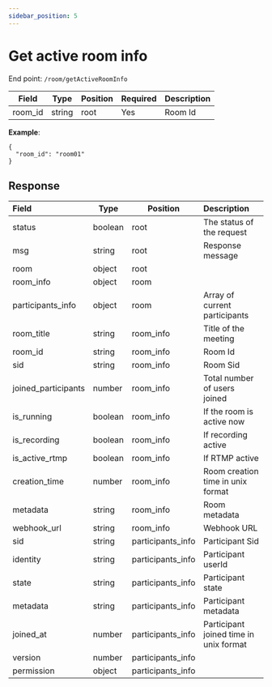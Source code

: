 ```yaml
---
sidebar_position: 5
---
```


# Get active room info

End point: `/room/getActiveRoomInfo`

| Field   | Type   | Position | Required | Description |
| ------- | ------ | -------- | :------- | ----------- |
| room_id | string | root     | Yes      | Room Id     |

**Example**:

```
{
  "room_id": "room01"
}
```

## Response

| Field               | Type    | Position          | Description                            |
| :------------------ | ------- | ----------------- | :------------------------------------- |
| status              | boolean | root              | The status of the request              |
| msg                 | string  | root              | Response message                       |
| room                | object  | root              |                                        |
| room_info           | object  | room              |                                        |
| participants_info   | object  | room              | Array of current participants          |
| room_title          | string  | room_info         | Title of the meeting                   |
| room_id             | string  | room_info         | Room Id                                |
| sid                 | string  | room_info         | Room Sid                               |
| joined_participants | number  | room_info         | Total number of users joined           |
| is_running          | boolean | room_info         | If the room is active now              |
| is_recording        | boolean | room_info         | If recording active                    |
| is_active_rtmp      | boolean | room_info         | If RTMP active                         |
| creation_time       | number  | room_info         | Room creation time in unix format      |
| metadata            | string  | room_info         | Room metadata                          |
| webhook_url         | string  | room_info         | Webhook URL                            |
| sid                 | string  | participants_info | Participant Sid                        |
| identity            | string  | participants_info | Participant userId                     |
| state               | string  | participants_info | Participant state                      |
| metadata            | string  | participants_info | Participant metadata                   |
| joined_at           | number  | participants_info | Participant joined time in unix format |
| version             | number  | participants_info |                                        |
| permission          | object  | participants_info |                                        |
